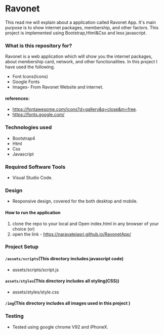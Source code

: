 # Ravonet #
This read me will explain about a application called Ravonet App. It's main purpose is to show internet packages, membership, and other factors. 
This project is implemented using Bootstrap,Html&Css and less javascript.

### What is this repository for? ###
   Ravonet is a web application which will show you the internet packages, about membership card, network, and other functionalities. In this project I have used 
   the following.
   * Font Icons(Icons)
   * Google Fonts
   * Images- From Ravonet Website and internet.
  
  #### references: ####
  * https://fontawesome.com/icons?d=gallery&q=close&m=free.
  * https://fonts.google.com/
  
### Technologies used ###
 * Bootstrap4
 * Html
 * Css
 * Javascript

### Required Software Tools ###
  * Visual Studio Code.

### Design ###
  * Responsive design, covered for the both desktop and mobile.

#### How to run the application ####
1. clone the repo to your local and Open index.html in any browser of your choice
(or)
2. open the link - https://naravatejasri.github.io/RavonetApp/

### Project Setup ###

#### `/assets/scripts`(This directory includes javascript code) ####
  * assets/scripts/script.js    
#### `assets/styles`(This directory includes all styling(CSS)) ####
  *	assets/styles/style.css 
  
#### `/img`(This directory includes all images used in this project ) ####

### Testing ###
  * Tested using google chrome V92 and iPhoneX.
